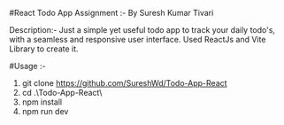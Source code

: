 #React Todo App Assignment :- By Suresh Kumar Tivari 

Description:- Just a simple yet useful todo app to track your daily todo's, with a seamless and responsive user interface.
Used ReactJs and Vite Library to create it.

#Usage :- 

1. git clone https://github.com/SureshWd/Todo-App-React
2. cd .\Todo-App-React\
3. npm install
4. npm run dev

